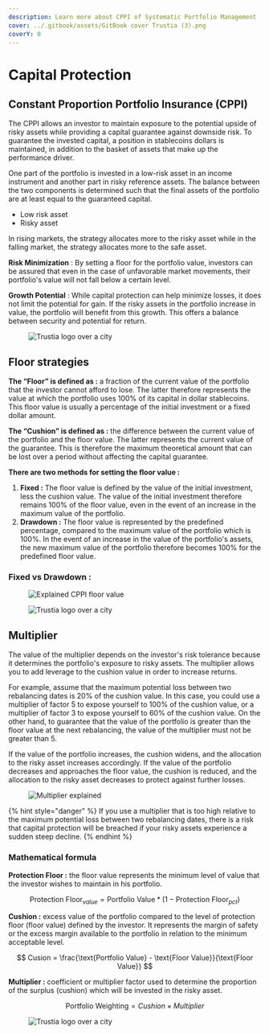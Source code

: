 ```yaml
---
description: Learn more about CPPI of Systematic Portfolio Management
cover: ../.gitbook/assets/GitBook cover Trustia (3).png
coverY: 0
---
```


# Capital Protection

## Constant Proportion Portfolio Insurance (CPPI)

The CPPI allows an investor to maintain exposure to the potential upside of risky assets while providing a capital guarantee against downside risk. To guarantee the invested capital, a position in stablecoins dollars is maintained, in addition to the basket of assets that make up the performance driver.

One part of the portfolio is invested in a low-risk asset in an income instrument and another part in risky reference assets. The balance between the two components is determined such that the final assets of the portfolio are at least equal to the guaranteed capital.

* Low risk asset&#x20;
* Risky asset&#x20;

In rising markets, the strategy allocates more to the risky asset while in the falling market, the strategy allocates more to the safe asset.

**Risk Minimization** : By setting a floor for the portfolio value, investors can be assured that even in the case of unfavorable market movements, their portfolio's value will not fall below a certain level.&#x20;

**Growth Potential** : While capital protection can help minimize losses, it does not limit the potential for gain. If the risky assets in the portfolio increase in value, the portfolio will benefit from this growth. This offers a balance between security and potential for return.

<figure><img src="../.gitbook/assets/Capture d’écran 2023-12-19 à 18.47.06.png" alt="Trustia logo over a city"><figcaption></figcaption></figure>

## Floor strategies

**The “Floor” is defined as :** a fraction of the current value of the portfolio that the investor cannot afford to lose. The latter therefore represents the value at which the portfolio uses 100% of its capital in dollar stablecoins. This floor value is usually a percentage of the initial investment or a fixed dollar amount.

**The “Cushion” is defined as :** the difference between the current value of the portfolio and the floor value. The latter represents the current value of the guarantee. This is therefore the maximum theoretical amount that can be lost over a period without affecting the capital guarantee.

**There are two methods for setting the floor value :**

1. **Fixed :** The floor value is defined by the value of the initial investment, less the cushion value. The value of the initial investment therefore remains 100% of the floor value, even in the event of an increase in the maximum value of the portfolio.&#x20;
2. **Drawdown :** The floor value is represented by the predefined percentage, compared to the maximum value of the portfolio which is 100%. In the event of an increase in the value of the portfolio's assets, the new maximum value of the portfolio therefore becomes 100% for the predefined floor value.

### **Fixed vs Drawdown :**

<figure><img src="../.gitbook/assets/Capture d’écran 2023-11-05 à 21.08.14.png" alt="Explained CPPI floor value"><figcaption></figcaption></figure>

<figure><img src="../.gitbook/assets/Capture d’écran 2023-12-19 à 18.44.28.png" alt="Trustia logo over a city"><figcaption></figcaption></figure>

## Multiplier

The value of the multiplier depends on the investor's risk tolerance because it determines the portfolio's exposure to risky assets. The multiplier allows you to add leverage to the cushion value in order to increase returns.

For example, assume that the maximum potential loss between two rebalancing dates is 20% of the cushion value. In this case, you could use a multiplier of factor 5 to expose yourself to 100% of the cushion value, or a multiplier of factor 3 to expose yourself to 60% of the cushion value. On the other hand, to guarantee that the value of the portfolio is greater than the floor value at the next rebalancing, the value of the multiplier must not be greater than 5.

If the value of the portfolio increases, the cushion widens, and the allocation to the risky asset increases accordingly. If the value of the portfolio decreases and approaches the floor value, the cushion is reduced, and the allocation to the risky asset decreases to protect against further losses.

<figure><img src="../.gitbook/assets/Capture d’écran 2023-11-06 à 12.51.50.png" alt="Multiplier explained "><figcaption></figcaption></figure>

{% hint style="danger" %}
If you use a multiplier that is too high relative to the maximum potential loss between two rebalancing dates, there is a risk that capital protection will be breached if your risky assets experience a sudden steep decline.
{% endhint %}

### Mathematical formula

**Protection Floor :** the floor value represents the minimum level of value that the investor wishes to maintain in his portfolio.

$$
\text{Protection Floor}_{value} = \text{Portfolio Value} * (1- \text{Protection Floor}_{pct})
$$

**Cushion :** excess value of the portfolio compared to the level of protection floor (floor value) defined by the investor. It represents the margin of safety or the excess margin available to the portfolio in relation to the minimum acceptable level.

$$
Cusion = \frac{\text{Portfolio Value} - \text{Floor Value}}{\text{Floor Value}}
$$

**Multiplier :** coefficient or multiplier factor used to determine the proportion of the surplus (cushion) which will be invested in the risky asset.

$$
\text{Portfolio Weighting} = Cushion \times Multiplier
$$

<figure><img src="../.gitbook/assets/Capture d’écran 2023-12-19 à 18.42.18.png" alt="Trustia logo over a city"><figcaption></figcaption></figure>
